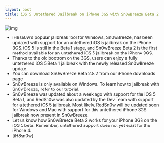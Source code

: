 ```yaml
---
layout: post
title: iOS 5 Untethered Jailbreak on iPhone 3GS with Sn0wBreeze Beta 2
---
```

![img](http://media.idownloadblog.com/wp-content/uploads/2011/06/Updated-Sn0wbreeze.png)
* iH8sn0w’s popular jailbreak tool for Windows, Sn0wBreeze, has been updated with support for an untethered iOS 5 jailbreak on the iPhone 3GS. iOS 5 is still in the Beta 1 stage, and Sn0wBreeze Beta 2 is the first method available for an untethered iOS 5 jailbreak on the iPhone 3GS.
* Thanks to the old bootrom on the 3GS, users can enjoy a fully untethered iOS 5 Beta 1 jailbreak with the newly released Sn0wBreeze update.
* You can download Sn0wBreeze Beta 2.8.2 from our iPhone downloads page.
* Sn0wBreeze is only available on Windows. To learn how to jailbreak with Sn0wBreeze, refer to our tutorial.
* Sn0wBreeze was updated about a week ago with support for the iOS 5 Beta 1, and RedSn0w was also updated by the Dev Team with support for a tethered iOS 5 jailbreak. Most likely, RedSn0w will be updated soon for Windows and Mac with support for this untethered iPhone 3GS jailbreak now present in Sn0wBreeze.
* Let us know how Sn0wBreeze Beta 2 works for your iPhone 3GS on the iOS 5 beta. Remember, untethered support does not yet exist for the iPhone 4.
* [iH8sn0w]

